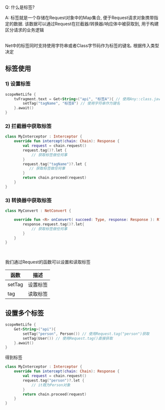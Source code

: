 
Q: 什么是标签?

A: 标签就是一个存储在Request对象中的Map集合, 便于Request请求对象携带指定的数据. 该数据可以通过Request在拦截器/转换器/响应体中被获取到, 用于构建区分请求的业务逻辑

<br>
Net中的标签同时支持使用字符串或者Class字节码作为标签的键名. 根据传入类型决定

## 标签使用

### 1) 设置标签

```kotlin hl_lines="2"
scopeNetLife {
    tvFragment.text = Get<String>("api", "标签A"){ // 使用Any::class.java作为键名
        setTag("tagName", "标签B") // 使用字符串作为键名
    }.await()
}
```

### 2) 拦截器中获取标签
```kotlin hl_lines="4"
class MyInterceptor : Interceptor {
    override fun intercept(chain: Chain): Response {
        val request = chain.request()
        request.tag()?.let {
            // 获取标签做任何事
        }
        request.tag("tagName")?.let {
           // 获取标签做任何事
        }
        return chain.proceed(request)
    }
}
```

### 3) 转换器中获取标签

```kotlin hl_lines="4"
class MyConvert : NetConvert {

    override fun <R> onConvert( succeed: Type, response: Response ): R? {
        response.request.tag()?.let{
            // 获取标签做任何事
        }
    }
}
```

<br>

我们通过Request的函数可以设置和读取标签

| 函数 | 描述 |
|-|-|
| setTag | 设置标签 |
| tag | 读取标签 |


## 设置多个标签

```kotlin
scopeNetLife {
    Get<String>("api"){
        setTag("person", Person()) // 使用Request.tag("person")获取
        setTag(User()) // 使用Request.tag()直接获取
    }.await()
}
```

得到标签

```kotlin hl_lines="4"
class MyInterceptor : Interceptor {
    override fun intercept(chain: Chain): Response {
        val request = chain.request()
        request.tag("person")?.let {
            // it既为Person对象
        }
        return chain.proceed(request)
    }
}
```